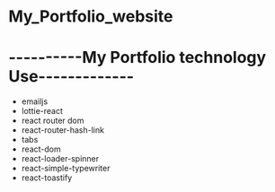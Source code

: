 # My_Portfolio_website


# ----------My Portfolio technology Use-------------
* emailjs
* lottie-react
* react router dom
* react-router-hash-link
* tabs
* react-dom
* react-loader-spinner
* react-simple-typewriter
* react-toastify




<!-- npm i react-image-gallery -->

<!-- npm i react-tabs -->
